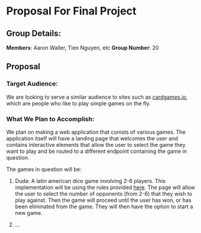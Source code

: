 # Proposal For Final Project

## Group Details:

 **Members**: Aaron Waller, Tien Nguyen, etc
 **Group Number**: 20

## Proposal

### Target Audience:

We are looking to serve a similar audience to sites such as [cardgames.io](https://cardgames.io/cribbage/), which are people who like to play simple games on the fly.

### What We Plan to Accomplish:

We plan on making a web application that conists of various games.  The application itself will have a landing page that welcomes the user and contains interactive elements that allow the user to select the game they want to play and be routed to a different endpoint containing the game in question. 

The games in question will be:

1. Duda: A latin american dice game involving 2-6 players. This implementation will be using the rules provided [here](https://bead.game/games/dice-games/dudo). The page will allow the user to select the number of opponents (from 2-6) that they wish to play against. Then the game will proceed until the user has won, or has been eliminated from the game. They will then have the option to start a new game.

2. ...
